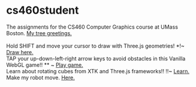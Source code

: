 # cs460student
The assignments for the CS460 Computer Graphics course at UMass Boston. [My tree greetings.](https://kawuz1.github.io/cs460student/02/)<br/>
<br/>
Hold SHIFT and move your cursor to draw with Three.js geometries! *!~ [Draw here.](https://kawuz1.github.io/cs460student/03/)<br/>
TAP your up-down-left-right arrow keys to avoid obstacles in this Vanilla WebGL game!! ** ~ [Play game.](https://kawuz1.github.io/cs460student/04/)<br/>
Learn about rotating cubes from XTK and Three.js frameworks!! !!~ [Learn.](https://kawuz1.github.io/cs460student/05/)<br/>
Make my robot move. [Here.](https://kawuz1.github.io/cs460student/06/)<br/>